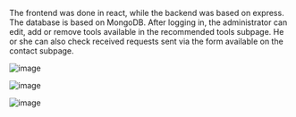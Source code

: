 The frontend was done in react, while the backend was based on express. 
The database is based on MongoDB. After logging in, the administrator can edit, add or remove tools available in the recommended tools subpage. 
He or she can also check received requests sent via the form available on the contact subpage. 


![image](https://github.com/ultron682/reactClient-expressServer-Strona_o_rybach/assets/52131708/7689a0fa-45c0-4672-a576-e1ba88fced64)

![image](https://github.com/ultron682/reactClient-expressServer-Strona_o_rybach/assets/52131708/1429c9ca-d992-4803-953d-abf8d0554916)

![image](https://github.com/ultron682/reactClient-expressServer-Strona_o_rybach/assets/52131708/3c7cd82d-ea71-4be3-a2aa-5ab2a208e21c)
